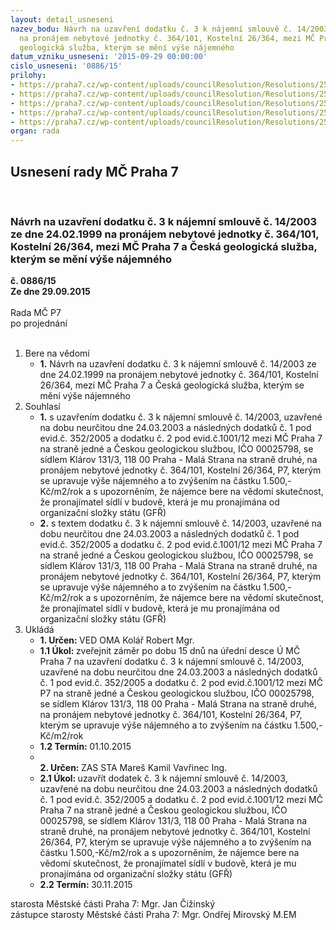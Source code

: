 ```yaml
---
layout: detail_usneseni
nazev_bodu: Návrh na uzavření dodatku č. 3 k nájemní smlouvě č. 14/2003 ze dne 24.02.1999
  na pronájem nebytové jednotky č. 364/101, Kostelní 26/364, mezi MČ Praha 7 a Česká
  geologická služba, kterým se mění výše nájemného
datum_vzniku_usneseni: '2015-09-29 00:00:00'
cislo_usneseni: '0886/15'
prilohy:
- https://praha7.cz/wp-content/uploads/councilResolution/Resolutions/25963/61-15-priloha_01_geofonddod3.doc
- https://praha7.cz/wp-content/uploads/councilResolution/Resolutions/25963/61-15-priloha_02_geofonddod3.pdf
- https://praha7.cz/wp-content/uploads/councilResolution/Resolutions/25963/61-15-priloha_03_geofonddod3.pdf
- https://praha7.cz/wp-content/uploads/councilResolution/Resolutions/25963/61-15-priloha_04_geofonddod3.pdf
- https://praha7.cz/wp-content/uploads/councilResolution/Resolutions/25963/61-15-priloha_05_geofonddod3.doc
organ: rada
---
```

<div id="ucUsn_pList" class="usn">
	<span><h2>Usnesení rady MČ Praha 7 </h2>
<br></span><div class="standBody">
<span><h3>Návrh na uzavření dodatku č. 3 k nájemní smlouvě č. 14/2003 ze dne 24.02.1999 na pronájem nebytové jednotky č. 364/101, Kostelní 26/364, mezi MČ Praha 7 a Česká geologická služba, kterým se mění výše nájemného</h3></span><div class="center">
		<strong>č. 0886/15</strong><br>
	</div>
<div class="center">
		<strong>Ze dne 29.09.2015</strong><br><br>
	</div>Rada MČ P7<br> po projednání<br><br><ol>
<li>Bere na vědomí<ul><li>
<strong>1.</strong> Návrh na uzavření dodatku č. 3 k nájemní smlouvě č. 14/2003 ze dne 24.02.1999 na pronájem nebytové jednotky č. 364/101, Kostelní 26/364, mezi MČ Praha 7  a Česká geologická služba, kterým se mění výše nájemného</li></ul>
</li>
<li>Souhlasí<ul>
<li>
<strong>1.</strong> s uzavřením dodatku č. 3 k nájemní smlouvě č. 14/2003, uzavřené na dobu neurčitou dne 24.03.2003 a následných dodatků č. 1 pod evid.č. 352/2005 a dodatku č. 2 pod evid.č.1001/12 mezi MČ Praha 7 na straně jedné a Českou geologickou službou, IČO 00025798, se sídlem Klárov 131/3, 118 00 Praha - Malá Strana na straně druhé, na pronájem nebytové jednotky č. 364/101, Kostelní 26/364, P7, kterým se upravuje výše nájemného a to zvýšením na částku 1.500,-Kč/m2/rok a s upozorněním, že nájemce bere na vědomí skutečnost, že pronajímatel sídlí v budově, která je mu pronajímána od organizační složky státu (GFŘ)</li>
<li>
<strong>2.</strong> s textem dodatku č. 3 k nájemní smlouvě č. 14/2003, uzavřené na dobu neurčitou dne 24.03.2003 a následných dodatků č. 1 pod evid.č. 352/2005 a dodatku č. 2 pod evid.č.1001/12 mezi MČ Praha 7 na straně jedné a Českou geologickou službou, IČO 00025798, se sídlem Klárov 131/3, 118 00 Praha - Malá Strana na straně druhé, na pronájem nebytové jednotky č. 364/101, Kostelní 26/364, P7, kterým se upravuje výše nájemného a to zvýšením na částku 1.500,-Kč/m2/rok a s upozorněním, že nájemce bere na vědomí skutečnost, že pronajímatel sídlí v budově, která je mu pronajímána od organizační složky státu (GFŘ)   </li>
</ul>
</li>
<li>Ukládá<ul>
<li>
<strong>1. Určen: </strong>VED OMA Kolář Robert Mgr.</li>
<li>
<strong>1.1 Úkol: </strong>zveřejnit záměr po dobu 15 dnů na úřední desce Ú MČ Praha 7 na uzavření dodatku č. 3 k nájemní smlouvě č. 14/2003, uzavřené na dobu neurčitou dne 24.03.2003 a následných dodatků č. 1 pod evid.č. 352/2005 a dodatku č. 2 pod evid.č.1001/12 mezi MČ P7 na straně jedné a Českou geologickou službou, IČO 00025798, se sídlem Klárov 131/3, 118 00 Praha - Malá Strana na straně druhé, na pronájem nebytové jednotky č. 364/101, Kostelní 26/364, P7, kterým se upravuje výše nájemného a to zvýšením na částku 1.500,-Kč/m2/rok</li>
<li>
<strong>1.2 Termín: </strong>01.10.2015</li>
<li>
<strong><br>2. Určen: </strong>ZAS STA Mareš Kamil Vavřinec Ing.</li>
<li>
<strong>2.1 Úkol: </strong>uzavřít dodatek č. 3 k nájemní smlouvě č. 14/2003, uzavřené na dobu neurčitou dne 24.03.2003 a následných dodatků č. 1 pod evid.č. 352/2005 a dodatku č. 2 pod evid.č.1001/12 mezi MČ Praha 7 na straně jedné a Českou geologickou službou, IČO 00025798, se sídlem Klárov 131/3, 118 00 Praha - Malá Strana na straně druhé, na pronájem nebytové jednotky č. 364/101, Kostelní 26/364, P7, kterým se upravuje výše nájemného a to zvýšením na částku 1.500,-Kč/m2/rok a s upozorněním, že nájemce bere na vědomí skutečnost, že pronajímatel sídlí v budově, která je mu pronajímána od organizační složky státu (GFŘ)</li>
<li>
<strong>2.2 Termín: </strong>30.11.2015</li>
</ul>
</li>
</ol>starosta Městské části Praha 7: Mgr. Jan Čižinský<br>zástupce starosty Městské části Praha 7: Mgr. Ondřej Mirovský M.EM 
</div>
</div>
